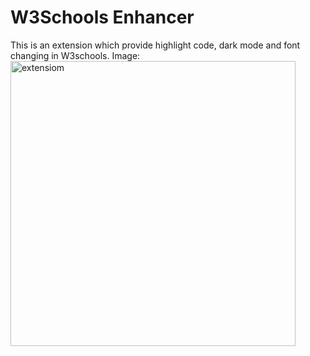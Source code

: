 # W3Schools Enhancer
This is an extension which provide highlight code, dark mode and font changing in W3schools.
Image:<img width="456" alt="extensiom" src="https://github.com/Sulagna-Dutta-Roy/W3Schools-Enhancer/assets/72568715/afbbf9f8-52fb-4317-b118-d79d648b36ab">
